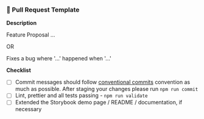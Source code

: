 ### 🚀 Pull Request Template

**Description**

Feature Proposal ...

OR

Fixes a bug where '...' happened when '...'

**Checklist**

- [ ] Commit messages should follow [conventional commits](https://www.conventionalcommits.org/en/v1.0.0/) convention as much as possible. After staging your changes please run `npm run commit`
- [ ] Lint, prettier and all tests passing - `npm run validate`
- [ ] Extended the Storybook demo page / README / documentation, if necessary
